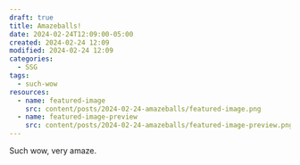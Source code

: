 ```yaml
---
draft: true
title: Amazeballs!
date: 2024-02-24T12:09:00-05:00
created: 2024-02-24 12:09
modified: 2024-02-24 12:09
categories:
  - SSG
tags:
  - such-wow
resources:
  - name: featured-image
    src: content/posts/2024-02-24-amazeballs/featured-image.png
  - name: featured-image-preview
    src: content/posts/2024-02-24-amazeballs/featured-image-preview.png
---
```

Such wow, very amaze.